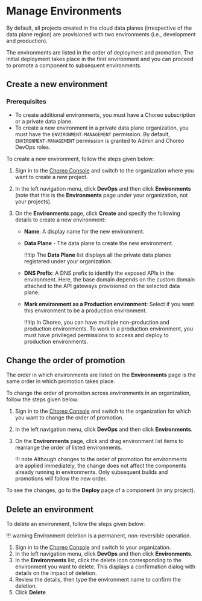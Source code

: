 # Manage Environments

By default, all projects created in the cloud data planes (irrespective of the data plane region) are provisioned with two environments (i.e., development and production).

The environments are listed in the order of deployment and promotion. The initial deployment takes place in the first environment and you can proceed to promote a component to subsequent environments.

## Create a new environment

### Prerequisites

- To create additional environments, you must have a Choreo subscription or a private data plane.
- To create a new environment in a private data plane organization, you must have the `ENVIRONMENT-MANAGEMENT` permission. By default, `ENVIRONMENT-MANAGEMENT` permission is granted to Admin and Choreo DevOps roles.

To create a new environment, follow the steps given below:

1. Sign in to the [Choreo Console](https://console.choreo.dev/) and switch to the organization where you want to create a new project. 
2. In the left navigation menu, click **DevOps** and then click **Environments** (note that this is the **Environments** page under your organization, not your projects).
3. On the **Environments** page, click **Create** and specify the following details to create a new environment:
   
    - **Name**: A display name for the new environment.
    - **Data Plane** - The data plane to create the new environment.

        !!!tip
            The **Data Plane** list displays all the private data planes registered under your organization. 

    - **DNS Prefix**: A DNS prefix to identify the exposed APIs in the environment. Here, the base domain depends on the custom domain attached to the API gateways provisioned on the selected data plane.
    - **Mark environment as a Production environment**: Select if you want this environment to be a production environment.
  
        !!!tip
            In Choreo, you can have multiple non-production and production environments. To work in a production environment, you must have privileged permissions to access and deploy to production environments. 

## Change the order of promotion

The order in which environments are listed on the **Environments** page is the same order in which promotion takes place.

To change the order of promotion across environments in an organization, follow the steps given below:

1. Sign in to the [Choreo Console](https://console.choreo.dev/) and switch to the organization for which you want to change the order of promotion.
2. In the left navigation menu, click **DevOps** and then click **Environments**. 
3. On the **Environments** page, click and drag environment list items to rearrange the order of listed environments.

    !!! note
        Although changes to the order of promotion for environments are applied immediately, the change does not affect the components already running in environments. Only subsequent builds and promotions will follow the new order.

To see the changes, go to the **Deploy** page of a component (in any project).

## Delete an environment

To delete an environment, follow the steps given below:

!!! warning
    Environment deletion is a permanent, non-reversible operation.

1. Sign in to the [Choreo Console](https://console.choreo.dev/) and switch to your organization.
2. In the left navigation menu, click **DevOps** and then click **Environments**. 
3. In the **Environments** list, click the delete icon corresponding to the environment you want to delete. This displays a confirmation dialog with details on the impact of deletion.
4. Review the details, then type the environment name to confirm the deletion.
5. Click **Delete**.
